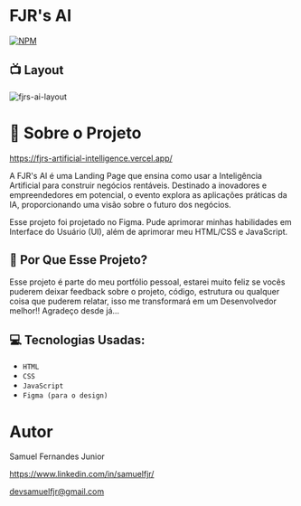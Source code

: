 # FJR's AI

[![NPM](https://img.shields.io/npm/l/react)](https://github.com/Samuelfjr/fjrs-artificial-intelligence/blob/main/LICENSE)

## :tv: Layout 

![fjrs-ai-layout](https://github.com/Samuelfjr/fjrs-artificial-intelligence/assets/79173261/5ca70f01-fe66-45f5-8715-78b256456cbe)

# :rocket: Sobre o Projeto

https://fjrs-artificial-intelligence.vercel.app/

A FJR's AI é uma Landing Page que ensina como usar a Inteligência Artificial para construir negócios rentáveis. Destinado a inovadores e empreendedores em potencial, o evento explora as aplicações práticas da IA,
proporcionando uma visão sobre o futuro dos negócios.

Esse projeto foi projetado no Figma. Pude aprimorar minhas habilidades em Interface do Usuário (UI), além de aprimorar meu HTML/CSS e JavaScript.

## :information_desk_person: Por Que Esse Projeto?

Esse projeto é parte do meu portfólio pessoal, estarei muito feliz se vocês puderem deixar feedback sobre o projeto, 
código, estrutura ou qualquer coisa que puderem relatar, isso me transformará em um Desenvolvedor melhor!! Agradeço desde já...

## :computer: Tecnologias Usadas:

- `HTML`
- `CSS`
- `JavaScript`
- `Figma (para o design)`

# Autor

Samuel Fernandes Junior

https://www.linkedin.com/in/samuelfjr/ 

devsamuelfjr@gmail.com
